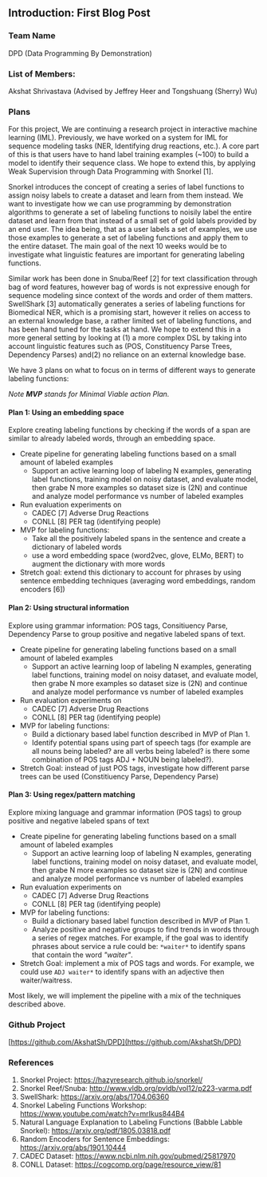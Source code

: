 ## Introduction: First Blog Post

### Team Name
DPD (Data Programming By Demonstration)

### List of Members:
Akshat Shrivastava (Advised by Jeffrey Heer and Tongshuang (Sherry) Wu)

### Plans

For this project, We are continuing a research project in interactive machine learning (IML). Previously, we have worked on a system for IML for sequence modeling tasks (NER, Identifying drug reactions, etc.). A core part of this is that users have to hand label training examples (~100) to build a model to identify their sequence class. We hope to extend this, by applying Weak Supervision through Data Programming with Snorkel [1].

Snorkel introduces the concept of creating a series of label functions to assign noisy labels to create a dataset and learn from them instead. We want to investigate how we can use programming by demonstration algorithms to generate a set of labeling functions to noisily label the entire dataset and learn from that instead of a small set of gold labels provided by an end user. The idea being, that as a user labels a set of examples, we use those examples to generate a set of labeling functions and apply them to the entire dataset. The main goal of the next 10 weeks would be to investigate what linguistic features are important for generating labeling functions.

Similar work has been done in Snuba/Reef [2] for text classification through bag of word features, however bag of words is not expressive enough for sequence modeling since context of the words and order of them matters. SwellShark [3] automatically generates a series of labeling functions for Biomedical NER, which is a promising start, however it relies on access to an external knowledge base, a rather limited set of labeling functions, and has been hand tuned for the tasks at hand. We hope to extend this in a more general setting by looking at (1) a more complex DSL by taking into account linguistic features such as (POS, Constituency Parse Trees, Dependency Parses) and(2) no reliance on an external knowledge base.

We have 3 plans on what to focus on in terms of different ways to generate labeling functions:

*Note **MVP** stands for Minimal Viable action Plan.*

#### Plan 1: Using an embedding space

Explore creating labeling functions by checking if the words of a span are similar to already labeled words, through an embedding space.

- Create pipeline for generating labeling functions based on a small amount of labeled examples
    - Support an active learning loop of labeling N examples, generating label functions, training model on noisy dataset, and evaluate model, then grabe N more examples so dataset size is (2N) and continue and analyze model performance vs number of labeled examples
- Run evaluation experiments on
    - CADEC [7] Adverse Drug Reactions
    - CONLL [8] PER tag (identifying people)
- MVP for labeling functions:
    - Take all the positively labeled spans in the sentence and create a dictionary of labeled words
    - use a word embedding space (word2vec, glove, ELMo, BERT) to augment the dictionary with more words
- Stretch goal: extend this dictionary to account for phrases by using sentence embedding techniques (averaging word embeddings, random encoders [6])

#### Plan 2: Using structural information

Explore using grammar information: POS tags, Consitiuency Parse, Dependency Parse to group positive and negative labeled spans of text.

- Create pipeline for generating labeling functions based on a small amount of labeled examples
    - Support an active learning loop of labeling N examples, generating label functions, training model on noisy dataset, and evaluate model, then grabe N more examples so dataset size is (2N) and continue and analyze model performance vs number of labeled examples
- Run evaluation experiments on
    - CADEC [7] Adverse Drug Reactions
    - CONLL [8] PER tag (identifying people)
- MVP for labeling functions:
    - Build a dictionary based label function described in MVP of Plan 1.
    - Identify potential spans using part of speech tags (for example are all nouns being labeled? are all verbs being labeled? is there some combination of POS tags ADJ + NOUN being labeled?).
- Stretch Goal: instead of just POS tags, investigate how different parse trees can be used (Constitiuency Parse, Dependency Parse)

#### Plan 3: Using regex/pattern matching

Explore mixing language and grammar information (POS tags) to group positive and negative labeled spans of text

- Create pipeline for generating labeling functions based on a small amount of labeled examples
    - Support an active learning loop of labeling N examples, generating label functions, training model on noisy dataset, and evaluate model, then grabe N more examples so dataset size is (2N) and continue and analyze model performance vs number of labeled examples
- Run evaluation experiments on
    - CADEC [7] Adverse Drug Reactions
    - CONLL [8] PER tag (identifying people)
- MVP for labeling functions:
    - Build a dictionary based label function described in MVP of Plan 1.
    - Analyze positive and negative groups to find trends in words through a series of regex matches. For example, if the goal was to identify phrases about service a rule could be: `*waiter*` to identify spans that contain the word *"waiter"*.
- Stretch Goal: implement a mix of POS tags and words. For example, we could use `ADJ waiter*` to identify spans with an adjective then waiter/waitress.

Most likely, we will implement the pipeline with a mix of the techniques described above.


### Github Project

[https://github.com/AkshatSh/DPD](https://github.com/AkshatSh/DPD)

### References
1. Snorkel Project: https://hazyresearch.github.io/snorkel/
2. Snorkel Reef/Snuba: http://www.vldb.org/pvldb/vol12/p223-varma.pdf
3. SwellShark: https://arxiv.org/abs/1704.06360
4. Snorkel Labeling Functions Workshop: https://www.youtube.com/watch?v=mrIkus844B4
5. Natural Language Explanation to Labeling Functions (Babble Labble Snorkel): https://arxiv.org/pdf/1805.03818.pdf
6. Random Encoders for Sentence Embeddings: https://arxiv.org/abs/1901.10444
7. CADEC Dataset: https://www.ncbi.nlm.nih.gov/pubmed/25817970
8. CONLL Dataset: https://cogcomp.org/page/resource_view/81

